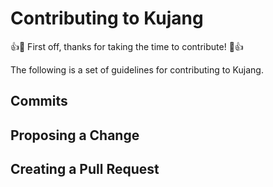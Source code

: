 # Contributing to Kujang

👍🎉 First off, thanks for taking the time to contribute! 🎉👍

The following is a set of guidelines for contributing to Kujang.

## Commits


## Proposing a Change



## Creating a Pull Request


